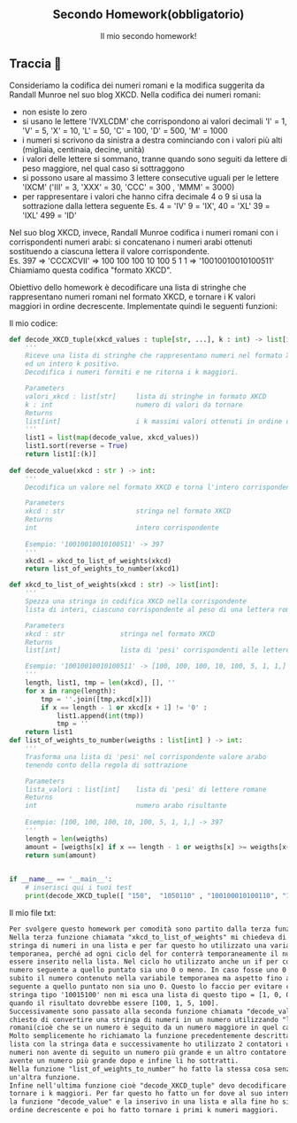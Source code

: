<p align="center">
  <h2 align="center">Secondo Homework(obbligatorio)</h2>
  <p align="center">Il mio secondo homework!</p>
</p>

## Traccia 🐾
Consideriamo la codifica dei numeri romani e la modifica suggerita da 
Randall Munroe nel suo blog XKCD.
Nella codifica dei numeri romani:
- non esiste lo zero
- si usano le lettere 'IVXLCDM' che corrispondono ai valori decimali
  'I' = 1, 'V' = 5, 'X' = 10, 'L' = 50, 'C' = 100, 'D' = 500, 'M' = 1000
- i numeri si scrivono da sinistra a destra cominciando con i valori più alti 
  (migliaia, centinaia, decine, unità)
- i valori delle lettere si sommano, tranne quando sono seguiti da lettere di peso maggiore, 
  nel qual caso si sottraggono
- si possono usare al massimo 3 lettere consecutive uguali per le lettere 'IXCM'
  ('III' = 3, 'XXX' = 30, 'CCC' = 300 , 'MMM' = 3000)
- per rappresentare i valori che hanno cifra decimale 4 o 9 si usa la sottrazione 
  dalla lettera seguente
  Es. 4 = 'IV'   9 = 'IX',    40 = 'XL'    39 = 'IXL'   499 = 'ID'

Nel suo blog XKCD, invece, Randall Munroe codifica i numeri romani con i corrispondenti numeri arabi: 
si concatenano i numeri arabi ottenuti sostituendo a ciascuna lettera il valore corrispondente.  
Es.    397 =>  'CCCXCVII' => 100 100 100 10 100 5 1 1 => '10010010010100511'
Chiamiamo questa codifica "formato XKCD".

Obiettivo dello homework è decodificare una lista di stringhe che rappresentano
numeri romani nel formato XKCD, e tornare i K valori maggiori in ordine decrescente.
Implementate quindi le seguenti funzioni:

Il mio codice:
```python
def decode_XKCD_tuple(xkcd_values : tuple[str, ...], k : int) -> list[int]:
    '''
    Riceve una lista di stringhe che rappresentano numeri nel formato XKCD
    ed un intero k positivo.
    Decodifica i numeri forniti e ne ritorna i k maggiori.

    Parameters
    valori_xkcd : list[str]     lista di stringhe in formato XKCD
    k : int                     numero di valori da tornare
    Returns
    list[int]                   i k massimi valori ottenuti in ordine decrescente
    '''
    list1 = list(map(decode_value, xkcd_values))
    list1.sort(reverse = True)
    return list1[:(k)]
    
def decode_value(xkcd : str ) -> int:
    '''
    Decodifica un valore nel formato XKCD e torna l'intero corrispondente.

    Parameters
    xkcd : str                  stringa nel formato XKCD
    Returns
    int                         intero corrispondente
    
    Esempio: '10010010010100511' -> 397
    '''
    xkcd1 = xkcd_to_list_of_weights(xkcd)
    return list_of_weights_to_number(xkcd1)

def xkcd_to_list_of_weights(xkcd : str) -> list[int]:
    '''
    Spezza una stringa in codifica XKCD nella corrispondente
    lista di interi, ciascuno corrispondente al peso di una lettera romana

    Parameters
    xkcd : str              stringa nel formato XKCD
    Returns
    list[int]               lista di 'pesi' corrispondenti alle lettere romane

    Esempio: '10010010010100511' -> [100, 100, 100, 10, 100, 5, 1, 1,]
    '''
    length, list1, tmp = len(xkcd), [], ''
    for x in range(length):
        tmp = ''.join([tmp,xkcd[x]])
        if x == length - 1 or xkcd[x + 1] != '0' :
            list1.append(int(tmp))
            tmp = ''
    return list1
def list_of_weights_to_number(weigths : list[int] ) -> int:
    '''
    Trasforma una lista di 'pesi' nel corrispondente valore arabo
    tenendo conto della regola di sottrazione

    Parameters
    lista_valori : list[int]    lista di 'pesi' di lettere romane
    Returns
    int                         numero arabo risultante
    
    Esempio: [100, 100, 100, 10, 100, 5, 1, 1,] -> 397
    '''
    length = len(weigths)
    amount = [weigths[x] if x == length - 1 or weigths[x] >= weigths[x+1] else weigths[x]*(-1) for x in range(length)]
    return sum(amount)
    

if __name__ == '__main__':
    # inserisci qui i tuoi test
    print(decode_XKCD_tuple([ "150",  "1050110" , "100100010100110", "11000", "1500", "10050010100110"],6))
```

Il mio file txt:
```html
Per svolgere questo homework per comodità sono partito dalla terza funzione.
Nella terza funzione chiamata "xkcd_to_list_of_weights" mi chiedeva di inserire una 
stringa di numeri in una lista e per far questo ho utilizzato una variabile diciamo 
temporanea, perché ad ogni ciclo del for conterrà temporaneamente il numero che dovrà 
essere inserito nella lista. Nel ciclo ho utilizzato anche un if per controllare se il
numero seguente a quello puntato sia uno 0 o meno. In caso fosse uno 0 non inserisco
subito il numero contenuto nella variabile temporanea ma aspetto fino a che il numero 
seguente a quello puntato non sia uno 0. Questo lo faccio per evitare che magari in una
stringa tipo '10015100' non mi esca una lista di questo tipo = [1, 0, 0, 1, 5, 1, 0, 0],
quando il risultato dovrebbe essere [100, 1, 5, 100].
Successivamente sono passato alla seconda funzione chiamata "decode_value", qui mi viene
chiesto di convertire una stringa di numeri in un numero utilizzando "la legge" dei numeri 
romani(cioè che se un numero è seguito da un numero maggiore in quel caso si sottraggono).
Molto semplicemente ho richiamato la funzione precedentemente descritta per poter creare una 
lista con la stringa data e successivamente ho utilizzato 2 contatori uno con la somma dei 
numeri non avente di seguito un numero più grande e un altro contatore con la somma dei numeri 
avente un numero più grande dopo e infine li ho sottratti.
Nella funzione "list_of_weights_to_number" ho fatto la stessa cosa senza però richiamare 
un'altra funzione.
Infine nell'ultima funzione cioè "decode_XKCD_tuple" devo decodificare i numeri forniti e farne
tornare i k maggiori. Per far questo ho fatto un for dove al suo interno richiamo ad ogni giro 
la funzione "decode_value" e la inserivo in una lista e alla fine ho sistemato i numeri in 
ordine decrescente e poi ho fatto tornare i primi k numeri maggiori.
```